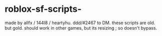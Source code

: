# roblox-sf-scripts-
made by allfx / 144I8 / heartyhu. ddd/#2467 to DM.
these scripts are old. but gold.
should work in other games, but its resizing ; so doesn't bypass. 
                               
                               
                               
                               
